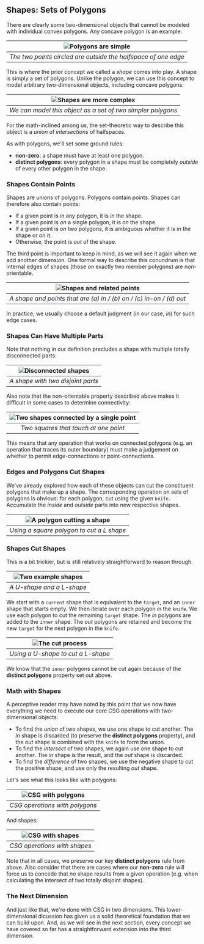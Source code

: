 ## Shapes: Sets of Polygons

There are clearly some two-dimensional objects that cannot be modeled
with individual convex polygons. Any concave polygon is an example:

| ![Polygons are simple](./2-polygons-simple.png) |
|:--:|
| _The two points circled are outside the halfspace of one edge_ |

This is where the prior concept we called a _shape_ comes into play. A shape
is simply a set of polygons. Unlike the polygon, we can use this concept to
model arbitrary two-dimensional objects, including concave polygons:

| ![Shapes are more complex](./2-shape.png) |
|:--:|
| _We can model this object as a set of two simpler polygons_ |

For the math-inclined among us, the set-theoretic way to describe this object
is a _union_ of _intersections_ of halfspaces.

As with polygons, we'll set some ground rules:

- **non-zero**: a shape must have at least one polygon.
- **distinct polygons**: every polygon in a shape must be completely
  _outside_ of every other polygon in the shape.

### Shapes Contain Points

Shapes are unions of polygons. Polygons contain points. Shapes can therefore
also contain points:

- If a given point is _in_ any polygon, it is _in_ the shape.
- If a given point is _on_ a single polygon, it is _on_ the shape.
- If a given point is _on_ two polygons, it is ambiguous whether it is _in_ the
  shape or _on_ it.
- Otherwise, the point is _out_ of the shape.

The third point is important to keep in mind, as we will see it again when we
add another dimension. One formal way to describe this conundrum is that
internal edges of shapes (those _on_ exactly two member polygons) are
non-orientable.

| ![Shapes and related points](./2-shape-container.png) |
|:--:|
| _A shape and points that are (a) in / (b) on / (c) in-on / (d) out_ |

In practice, we usually choose a default judgment (in our case, _in_) for such
edge cases.

### Shapes Can Have Multiple Parts

Note that nothing in our definition precludes a shape with multiple totally
disconnected parts:

| ![Disconnected shapes](./2-disjoint-shapes.png) |
|:--:|
| _A shape with two disjoint parts_ |

Also note that the non-orientable property described above makes it difficult
in some cases to determine connectivity:

| ![Two shapes connected by a single point](./2-point-connected-shapes.png) |
|:--:|
| _Two squares that touch at one point_ |

This means that any operation that works on connected polygons (e.g. an
operation that traces its outer boundary) must make a judgement on whether to
permit edge-connections or point-connections.

### Edges and Polygons Cut Shapes

We've already explored how each of these objects can cut the constituent
polygons that make up a shape. The corresponding operation on sets of
polygons is obvious: for each polygon, cut using the given `knife`.
Accumulate the _inside_ and _outside_ parts into new respective shapes.

| ![A polygon cutting a shape](./2-polygon-cuts-shape.png) |
|:--:|
| _Using a square polygon to cut a L shape_ |

### Shapes Cut Shapes

This is a bit trickier, but is still relatively straightforward to reason
through.

| ![Two example shapes](./2-shape-examples.png) |
|:--:|
| _A U-shape and a L-shape_ |

We start with a `current` shape that is equivalent to the `target`, and an
`inner` shape that starts empty. We then iterate over each polygon in the
`knife`. We use each polygon to cut the remaining `target` shape. The _in_
polygons are added to the `inner` shape. The _out_ polygons are retained and
become the new `target` for the next polygon in the `knife`.

| ![The cut process](./2-shape-cut-shape.png) |
|:--:|
| _Using a U-shape to cut a L-shape_ |

We know that the `inner` polygons cannot be cut again because of the
**distinct polygons** property set out above.

### Math with Shapes

A perceptive reader may have noted by this point that we now have everything
we need to execute our core CSG operations with two-dimensional objects:

- To find the _union_ of two shapes, we use one shape to cut another. The
  _in_ shape is discarded (to preserve the **distinct polygons** property),
  and the _out_ shape is combined with the `knife` to form the union.
- To find the _intersect_ of two shapes, we again use one shape to cut another.
  The _in_ shape is the result, and the _out_ shape is discarded.
- To find the _difference_ of two shapes, we use the negative shape to cut the
  positive shape, and use only the resulting _out_ shape.

Let's see what this looks like with polygons:

| ![CSG with polygons](./2-polygon-csg.png) |
|:--:|
| _CSG operations with polygons_ |

And shapes:

| ![CSG with shapes](./2-shape-csg.png) |
|:--:|
| _CSG operations with shapes_ |

Note that in all cases, we preserve our key **distinct polygons** rule from
above. Also consider that there are cases where our **non-zero** rule will
force us to concede that _no_ shape results from a given operation (e.g.
when calculating the intersect of two totally disjoint shapes).

### The Next Dimension

And just like that, we're done with CSG in two dimensions. This
lower-dimensional dicussion has given us a solid theoretical foundation that
we can build upon. And, as we will see in the next section, every concept we
have covered so far has a straightforward extension into the third dimension.